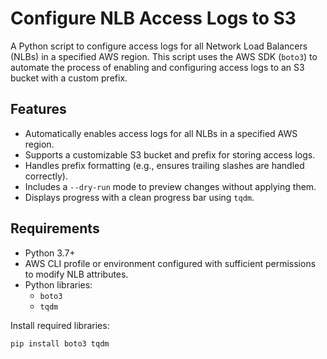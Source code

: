 # Configure NLB Access Logs to S3

A Python script to configure access logs for all Network Load Balancers (NLBs) in a specified AWS region. This script uses the AWS SDK (`boto3`) to automate the process of enabling and configuring access logs to an S3 bucket with a custom prefix.

## Features

- Automatically enables access logs for all NLBs in a specified AWS region.
- Supports a customizable S3 bucket and prefix for storing access logs.
- Handles prefix formatting (e.g., ensures trailing slashes are handled correctly).
- Includes a `--dry-run` mode to preview changes without applying them.
- Displays progress with a clean progress bar using `tqdm`.

## Requirements

- Python 3.7+
- AWS CLI profile or environment configured with sufficient permissions to modify NLB attributes.
- Python libraries:
  - `boto3`
  - `tqdm`

Install required libraries:
```bash
pip install boto3 tqdm
